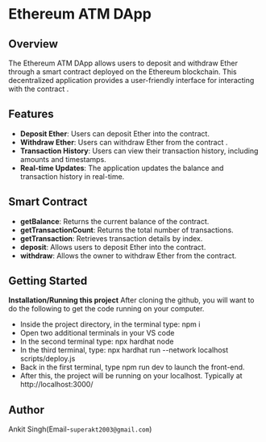 # Ethereum ATM DApp

## Overview
The Ethereum ATM DApp allows users to deposit and withdraw Ether through a smart contract deployed on the Ethereum blockchain. This decentralized application provides a user-friendly interface for interacting with the contract .

## Features
- **Deposit Ether**: Users can deposit Ether into the contract.
- **Withdraw Ether**: Users can withdraw Ether from the contract .
- **Transaction History**: Users can view their transaction history, including amounts and timestamps.
- **Real-time Updates**: The application updates the balance and transaction history in real-time.

## Smart Contract
- **getBalance**: Returns the current balance of the contract.
- **getTransactionCount**: Returns the total number of transactions.
- **getTransaction**: Retrieves transaction details by index.
- **deposit**: Allows users to deposit Ether into the contract.
- **withdraw**: Allows the owner to withdraw Ether from the contract.

## Getting Started
**Installation/Running this project**
After cloning the github, you will want to do the following to get the code running on your computer.
- Inside the project directory, in the terminal type: npm i
- Open two additional terminals in your VS code
- In the second terminal type: npx hardhat node
- In the third terminal, type: npx hardhat run --network localhost scripts/deploy.js
- Back in the first terminal, type npm run dev to launch the front-end.
- After this, the project will be running on your localhost. Typically at http://localhost:3000/

## Author
Ankit Singh(Email-`superakt2003@gmail.com`)
